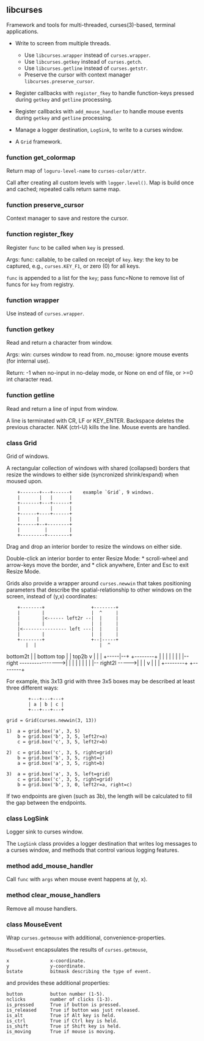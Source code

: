 ## libcurses

Framework and tools for multi-threaded, curses(3)-based, terminal applications.

* Write to screen from multiple threads.

    * Use `libcurses.wrapper` instead of `curses.wrapper`.
    * Use `libcurses.getkey` instead of `curses.getch`.
    * Use `libcurses.getline` instead of `curses.getstr`.
    * Preserve the cursor with context manager `libcurses.preserve_cursor`.

* Register callbacks with `register_fkey` to handle function-keys pressed
  during `getkey` and `getline` processing.

* Register callbacks with `add_mouse_handler` to handle mouse events
  during `getkey` and `getline` processing.

* Manage a logger destination, `LogSink`, to write to a curses window.

* A `Grid` framework.


### function get_colormap

Return map of `loguru-level-name` to `curses-color/attr`.

Call after creating all custom levels with `logger.level()`.
Map is build once and cached; repeated calls return same map.


### function preserve_cursor

Context manager to save and restore the cursor.

### function register_fkey

Register `func` to be called when `key` is pressed.

Args:
    func: callable, to be called on receipt of `key`.
    key: the key to be captured, e.g., `curses.KEY_F1`,
    or zero (0) for all keys.

`func` is appended to a list for the `key`;
pass func=None to remove list of funcs for `key` from registry.


### function wrapper

Use instead of `curses.wrapper`.

### function getkey

Read and return a character from window.

Args:
    win: curses window to read from.
    no_mouse: ignore mouse events (for internal use).

Return:
    -1 when no-input in no-delay mode, or
    None on end of file, or
    >=0 int character read.


### function getline

Read and return a line of input from window.

A line is terminated with CR, LF or KEY_ENTER.
Backspace deletes the previous character.
NAK (ctrl-U) kills the line.
Mouse events are handled.


### class Grid

Grid of windows.

A rectangular collection of windows with shared (collapsed) borders that
resize the windows to either side (syncronized shrink/expand) when moused upon.

        +-------+---+------+    example `Grid`, 9 windows.
        |       |   |      |
        +-------+---+------+
        |           |      |
        +------+----+------+
        |      |           |
        +------+--+--------+
        |         |        |
        +---------+--------+

Drag and drop an interior border to resize the windows on either side.

Double-click an interior border to enter Resize Mode:
    * scroll-wheel and arrow-keys move the border, and
    * click anywhere, Enter and Esc to exit Resize Mode.

Grids also provide a wrapper around `curses.newwin` that takes positioning
parameters that describe the spatial-relationship to other windows on the
screen, instead of (y,x) coordinates:

        +--------+                 +--------+
        |        |                 |  ^     |
        |        |<------ left2r --|  |     |
        |        |                 |  |     |
        |<---------------- left ---|  |     |
        |        |                 |  |     |
        +--------+                 +--|-----+
           |  |                       |  ^
  bottom2t |  | bottom            top |  | top2b
           v  |                       |  |
        +-----|--+                 +--------+
        |     |  |                 |        |
        |     |  |-- right ---------------->|
        |     |  |                 |        |
        |     |  |-- right2l ----->|        |
        |     v  |                 |        |
        +--------+                 +--------+

For example, this 3x13 grid with three 3x5 boxes may be described at least
three different ways:

            +---+---+---+
            | a | b | c |
            +---+---+---+

    grid = Grid(curses.newwin(3, 13))

    1)  a = grid.box('a', 3, 5)
        b = grid.box('b', 3, 5, left2r=a)
        c = grid.box('c', 3, 5, left2r=b)

    2)  c = grid.box('c', 3, 5, right=grid)
        b = grid.box('b', 3, 5, right=c)
        a = grid.box('a', 3, 5, right=b)

    3)  a = grid.box('a', 3, 5, left=grid)
        c = grid.box('c', 3, 5, right=grid)
        b = grid.box('b', 3, 0, left2r=a, right=c)

If two endpoints are given (such as 3b), the length will be calculated to
fill the gap between the endpoints.


### class LogSink

Logger sink to curses window.

The `LogSink` class provides a logger destination that writes log
messages to a curses window, and methods that control various
logging features.


### method add_mouse_handler

Call `func` with `args` when mouse event happens at (y, x).

### method clear_mouse_handlers

Remove all mouse handlers.

### class MouseEvent

Wrap `curses.getmouse` with additional, convenience-properties.

`MouseEvent` encapsulates the results of `curses.getmouse`,

    x               x-coordinate.
    y               y-coordinate.
    bstate          bitmask describing the type of event.

and provides these additional properties:

    button          button number (1-5).
    nclicks         number of clicks (1-3).
    is_pressed      True if button is pressed.
    is_released     True if button was just released.
    is_alt          True if Alt key is held.
    is_ctrl         True if Ctrl key is held.
    is_shift        True if Shift key is held.
    is_moving       True if mouse is moving.


